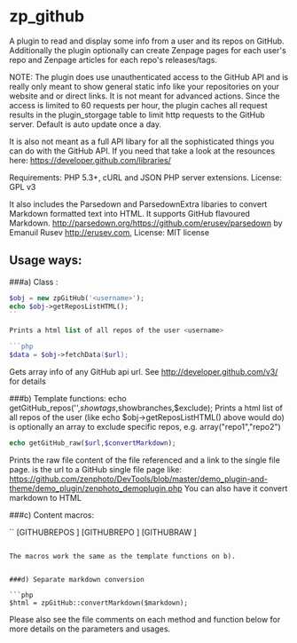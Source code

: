 zp_github
=========
A plugin to read and display some info from a user and its repos on GitHub. Additionally the plugin optionally 
can create Zenpage pages for each user's repo and Zenpage articles for each repo's releases/tags.
 
NOTE: The plugin does use unauthenticated access to the GitHub API and is really only meant to show general static info like your repositories on your website and or direct links. It is not meant for advanced actions. Since the access is limited to 60 requests per hour, the plugin caches all request results in the plugin_storgage table 
to limit http requests to the GitHub server. Default is auto update once a day.
  
It is also not meant as a full API libary for all the sophisticated things you can do with the GitHub API. If you need that take a look at the resounces here: https://developer.github.com/libraries/
  
Requirements: PHP 5.3+, cURL and JSON PHP server extensions.
License: GPL v3
  
It also includes the Parsedown and ParsedownExtra libaries to convert Markdown formatted text into HTML. It supports GitHub flavoured Markdown.
http://parsedown.org/https://github.com/erusev/parsedown by Emanuil Rusev http://erusev.com, 
License: MIT license
  
Usage ways:
-----------
###a) Class : 

```php
$obj = new zpGitHub('<username>');
echo $obj->getReposListHTML(); 
``

Prints a html list of all repos of the user <username>

```php 
$data = $obj->fetchData($url); 
```

Gets array info of any GitHub api url. See http://developer.github.com/v3/ for details
  
###b) Template functions: 
echo getGitHub_repos('<username>',$showtags,$showbranches,$exclude);
Prints a html list of all repos of the user <username> (like echo $obj->getReposListHTML() above would do)
<exclude> is optionally an array to exclude specific repos, e.g. array("repo1","repo2")

```php 
echo getGitHub_raw($url,$convertMarkdown);
```

Prints the raw file content of the file referenced and a link to the single file page.
<url> is the url to a GitHub single file page like:
https://github.com/zenphoto/DevTools/blob/master/demo_plugin-and-theme/demo_plugin/zenphoto_demoplugin.php
You can also have it convert markdown to HTML
 
###c) Content macros: 

``
[GITHUBREPOS <username> <reponame> <releases> <branches>]
[GITHUBREPO <username> <reponame> <releases> <branches>]
[GITHUBRAW <url> <convertMarkdown>]
```

The macros work the same as the template functions on b).
  
  
###d) Separate markdown conversion

```php
$html = zpGitHub::convertMarkdown($markdown);
```

Please also see the file comments on each method and function below for more details on the parameters and usages.


